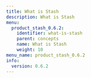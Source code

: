 ```yaml
---
title: What is Stash
description: What is Stash
menu:
  product_stash_0.6.2:
    identifier: what-is-stash
    parent: concepts
    name: What is Stash
    weight: 10
menu_name: product_stash_0.6.2
info:
  version: 0.6.2
---
```


